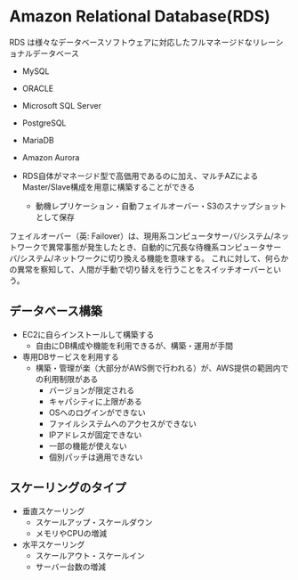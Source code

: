 # Amazon Relational Database(RDS)

RDS は様々なデータベースソフトウェアに対応したフルマネージドなリレーショナルデータベース

- MySQL
- ORACLE
- Microsoft SQL Server
- PostgreSQL
- MariaDB
- Amazon Aurora

- RDS自体がマネージド型で高価用であるのに加え、マルチAZによるMaster/Slave構成を用意に構築することができる
  - 動機レプリケーション・自動フェイルオーバー・S3のスナップショットとして保存

フェイルオーバー（英: Failover）は、現用系コンピュータサーバ/システム/ネットワークで異常事態が発生したとき、自動的に冗長な待機系コンピュータサーバ/システム/ネットワークに切り換える機能を意味する。
これに対して、何らかの異常を察知して、人間が手動で切り替えを行うことをスイッチオーバーという。

## データベース構築

- EC2に自らインストールして構築する
  - 自由にDB構成や機能を利用できるが、構築・運用が手間
- 専用DBサービスを利用する
  - 構築・管理が楽（大部分がAWS側で行われる）が、AWS提供の範囲内での利用制限がある
    - バージョンが限定される
    - キャパシティに上限がある
    - OSへのログインができない
    - ファイルシステムへのアクセスができない
    - IPアドレスが固定できない
    - 一部の機能が使えない
    - 個別パッチは適用できない

## スケーリングのタイプ

- 垂直スケーリング
  - スケールアップ・スケールダウン
  - メモリやCPUの増減
- 水平スケーリング
  - スケールアウト・スケールイン
  - サーバー台数の増減

